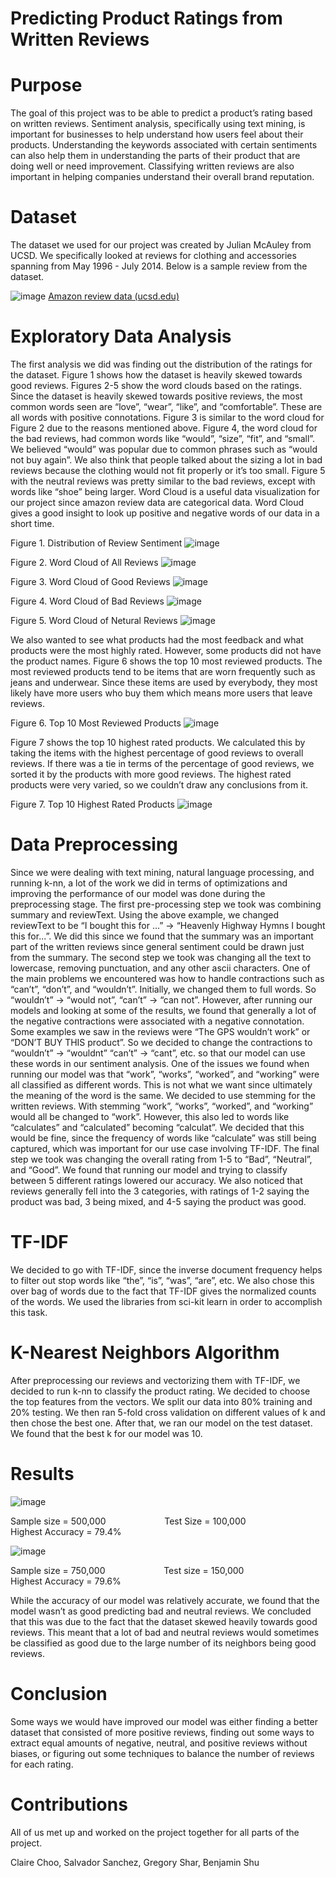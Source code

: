 # Predicting Product Ratings from Written Reviews

# Purpose
The goal of this project was to be able to predict a product’s rating based on written reviews. Sentiment
analysis, specifically using text mining, is important for businesses to help understand how users feel
about their products. Understanding the keywords associated with certain sentiments can also help them
in understanding the parts of their product that are doing well or need improvement. Classifying written
reviews are also important in helping companies understand their overall brand reputation.

# Dataset
The dataset we used for our project was created by Julian McAuley from UCSD. We specifically looked
at reviews for clothing and accessories spanning from May 1996 - July 2014. Below is a sample review
from the dataset.

![image](https://github.com/salsan1128/Predicting-Product-Ratings-from-Written-Reviews/assets/25236558/64a3d707-7833-437b-9ee1-990a7711b8f2)
[Amazon review data (ucsd.edu)](https://jmcauley.ucsd.edu/data/amazon/ "UCSD - Amazon Review Data")

# Exploratory Data Analysis
The first analysis we did was finding out the distribution of the ratings for the dataset. Figure 1 shows
how the dataset is heavily skewed towards good reviews.
Figures 2-5 show the word clouds based on the ratings. Since the dataset is heavily skewed towards
positive reviews, the most common words seen are “love”, “wear”, “like”, and “comfortable”. These are
all words with positive connotations. Figure 3 is similar to the word cloud for Figure 2 due to the reasons
mentioned above.
Figure 4, the word cloud for the bad reviews, had common words like “would”, “size”, “fit”, and “small”.
We believed “would” was popular due to common phrases such as “would not buy again”. We also think
that people talked about the sizing a lot in bad reviews because the clothing would not fit properly or it’s
too small. Figure 5 with the neutral reviews was pretty similar to the bad reviews, except with words like
“shoe” being larger.
Word Cloud is a useful data visualization for our project since amazon review data are categorical data.
Word Cloud gives a good insight to look up positive and negative words of our data in a short time.

Figure 1. Distribution of Review Sentiment
![image](https://github.com/salsan1128/Predicting-Product-Ratings-from-Written-Reviews/assets/25236558/6dd768e1-b52b-472c-b477-3a64fc90ed71)

Figure 2. Word Cloud of All Reviews
![image](https://github.com/salsan1128/Predicting-Product-Ratings-from-Written-Reviews/assets/25236558/cfd669c6-4de5-4e59-88db-5208cb9fbd7c)

Figure 3. Word Cloud of Good Reviews
![image](https://github.com/salsan1128/Predicting-Product-Ratings-from-Written-Reviews/assets/25236558/1ba5d67f-00a9-4e1a-8128-0c0d7c3f819a)

Figure 4. Word Cloud of Bad Reviews
![image](https://github.com/salsan1128/Predicting-Product-Ratings-from-Written-Reviews/assets/25236558/80a78ae0-6196-40f6-9c69-b710145502db)

Figure 5. Word Cloud of Netural Reviews
![image](https://github.com/salsan1128/Predicting-Product-Ratings-from-Written-Reviews/assets/25236558/99acad85-9fb6-410e-a51d-c6ca1b98c3c9)

We also wanted to see what products had the most feedback and what products were the most highly
rated. However, some products did not have the product names. Figure 6 shows the top 10 most reviewed
products. The most reviewed products tend to be items that are worn frequently such as jeans and
underwear. Since these items are used by everybody, they most likely have more users who buy them
which means more users that leave reviews.

Figure 6. Top 10 Most Reviewed Products
![image](https://github.com/salsan1128/Predicting-Product-Ratings-from-Written-Reviews/assets/25236558/802bb6d9-9221-412f-aa1e-3e9cce051f83)

Figure 7 shows the top 10 highest rated products. We calculated this by taking the items with the highest
percentage of good reviews to overall reviews. If there was a tie in terms of the percentage of good
reviews, we sorted it by the products with more good reviews. The highest rated products were very
varied, so we couldn’t draw any conclusions from it.

Figure 7. Top 10 Highest Rated Products
![image](https://github.com/salsan1128/Predicting-Product-Ratings-from-Written-Reviews/assets/25236558/824d022e-8564-46db-ab0f-121281ae6b8e)

# Data Preprocessing
Since we were dealing with text mining, natural language processing, and running k-nn, a lot of the work
we did in terms of optimizations and improving the performance of our model was done during the
preprocessing stage.
The first pre-processing step we took was combining summary and reviewText. Using the above example,
we changed reviewText to be “I bought this for ...” → “Heavenly Highway Hymns I bought this for...”.
We did this since we found that the summary was an important part of the written reviews since general
sentiment could be drawn just from the summary.
The second step we took was changing all the text to lowercase, removing punctuation, and any other
ascii characters. One of the main problems we encountered was how to handle contractions such as
“can’t”, “don’t”, and “wouldn’t”. Initially, we changed them to full words. So “wouldn’t” → “would not”,
“can’t” → “can not”. However, after running our models and looking at some of the results, we found that
generally a lot of the negative contractions were associated with a negative connotation. Some examples
we saw in the reviews were “The GPS wouldn’t work” or “DON’T BUY THIS product”. So we decided
to change the contractions to “wouldn’t” → “wouldnt” “can’t” → “cant”, etc. so that our model can use
these words in our sentiment analysis.
One of the issues we found when running our model was that “work”, “works”, “worked”, and “working”
were all classified as different words. This is not what we want since ultimately the meaning of the word
is the same. We decided to use stemming for the written reviews. With stemming “work”, “works”,
“worked”, and “working” would all be changed to “work”. However, this also led to words like
“calculates” and “calculated” becoming “calculat”. We decided that this would be fine, since the
frequency of words like “calculate” was still being captured, which was important for our use case
involving TF-IDF.
The final step we took was changing the overall rating from 1-5 to “Bad”, “Neutral”, and “Good”. We
found that running our model and trying to classify between 5 different ratings lowered our accuracy. We
also noticed that reviews generally fell into the 3 categories, with ratings of 1-2 saying the product was
bad, 3 being mixed, and 4-5 saying the product was good.


# TF-IDF
We decided to go with TF-IDF, since the inverse document frequency helps to filter out stop words like
“the”, “is”, “was”, “are”, etc. We also chose this over bag of words due to the fact that TF-IDF gives the
normalized counts of the words. We used the libraries from sci-kit learn in order to accomplish this task.

# K-Nearest Neighbors Algorithm
After preprocessing our reviews and vectorizing them with TF-IDF, we decided to run k-nn to classify the
product rating. We decided to choose the top features from the vectors. We split our data into 80%
training and 20% testing. We then ran 5-fold cross validation on different values of k and then chose the
best one. After that, we ran our model on the test dataset. We found that the best k for our model was 10.

# Results

![image](https://github.com/salsan1128/Predicting-Product-Ratings-from-Written-Reviews/assets/25236558/3d69089d-e49b-4fb9-be71-380fa0e16aa2)

Sample size = 500,000 &emsp; &emsp; &emsp; &emsp; &emsp;
Test Size = 100,000 &emsp; &emsp; &emsp; &emsp; &emsp;
Highest Accuracy = 79.4% 

![image](https://github.com/salsan1128/Predicting-Product-Ratings-from-Written-Reviews/assets/25236558/81fefe4e-c5e5-4b73-807d-d5881c2a64e6)

Sample size = 750,000 &emsp; &emsp; &emsp; &emsp; &emsp;
Test size = 150,000 &emsp; &emsp; &emsp; &emsp; &emsp;
Highest Accuracy = 79.6% 

While the accuracy of our model was relatively accurate, we found that the model wasn’t as good
predicting bad and neutral reviews. We concluded that this was due to the fact that the dataset skewed
heavily towards good reviews. This meant that a lot of bad and neutral reviews would sometimes be
classified as good due to the large number of its neighbors being good reviews.

# Conclusion
Some ways we would have improved our model was either finding a better dataset that consisted of more
positive reviews, finding out some ways to extract equal amounts of negative, neutral, and positive
reviews without biases, or figuring out some techniques to balance the number of reviews for each rating.

# Contributions
All of us met up and worked on the project together for all parts of the project.

Claire Choo, Salvador Sanchez, Gregory Shar, Benjamin Shu
